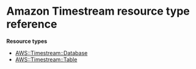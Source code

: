 # Amazon Timestream resource type reference<a name="AWS_Timestream"></a>

**Resource types**
+ [AWS::Timestream::Database](aws-resource-timestream-database.md)
+ [AWS::Timestream::Table](aws-resource-timestream-table.md)